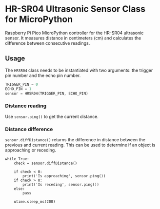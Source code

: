 # HR-SR04 Ultrasonic Sensor Class for MicroPython

Raspberry Pi Pico MicroPython controller for the HR-SR04 ultrasonic sensor. It measures distance in centimeters (cm) and calculates the difference between consecutive readings.

## Usage

The `HRSR04` class needs to be instantiated with two arguments: the trigger pin number and the echo pin number.

```python
TRIGGER_PIN = 0
ECHO_PIN = 1
sensor = HRSR04(TRIGGER_PIN, ECHO_PIN)
```

### Distance reading

Use `sensor.ping()` to get the current distance.

### Distance difference

`sensor.diffDistance()` returns the difference in distance between the previous and current reading. This can be used to determine if an object is approaching or receding.

```pyton
while True:
    check = sensor.diffDistance()
    
    if check < 0:
        print('Is approaching', sensor.ping())
    if check > 0:
        print('Is receding', sensor.ping())
    else:
        pass
    
    utime.sleep_ms(200)
```
